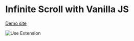 # Infinite Scroll with Vanilla JS

[Demo site](https://r-badani.github.io/infinite-scroller-vanillaJS/)

![Use Extension](/gif/infinite-scroll-demo.gif)